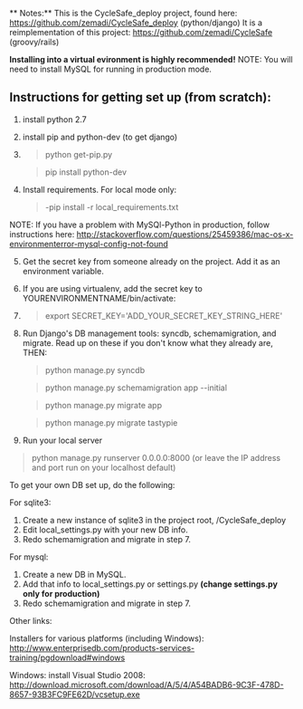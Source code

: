 ** Notes:**
 This is the CycleSafe_deploy project, found here: https://github.com/zemadi/CycleSafe_deploy (python/django)
 It is a reimplementation of this project: https://github.com/zemadi/CycleSafe (groovy/rails)

**Installing into a virtual evironment is highly recommended!**
NOTE: You will need to install MySQL for running in production mode.

## Instructions for getting set up (from scratch):
1. install python 2.7
2. install pip and python-dev (to get django)
3. > python get-pip.py

   > pip install python-dev
 
4. Install requirements.
 For local mode only: 
   > -pip install -r local_requirements.txt
  
  NOTE: If you have a problem with MySQl-Python in production, follow instructions here: http://stackoverflow.com/questions/25459386/mac-os-x-environmenterror-mysql-config-not-found

5. Get the secret key from someone already on the project. Add it as an environment variable. 
6. If you are using virtualenv, add the secret key to YOURENVIRONMENTNAME/bin/activate:
7. 
   > export SECRET_KEY='ADD_YOUR_SECRET_KEY_STRING_HERE'
7. Run Django's DB management tools: syncdb, schemamigration, and migrate. Read up on these if you don't know what they already are, THEN:
   > python manage.py syncdb

   > python manage.py schemamigration app --initial
   
   > python manage.py migrate app
   
   > python manage.py migrate tastypie
   
8. Run your local server
  > python manage.py runserver 0.0.0.0:8000 (or leave the IP address and port run on your localhost default)
 
To get your own DB set up, do the following:

For sqlite3:
 1. Create a new instance of sqlite3 in the project root, /CycleSafe_deploy
 2. Edit local_settings.py with your new DB info.
 3. Redo schemamigration and migrate in step 7.


For mysql:
 1. Create a new DB in MySQL.
 2. Add that info to local_settings.py or settings.py **(change settings.py only for production)** 
 3. Redo schemamigration and migrate in step 7.
  
Other links:

 Installers for various platforms (including Windows):
     http://www.enterprisedb.com/products-services-training/pgdownload#windows

 Windows: install Visual Studio 2008:
   http://download.microsoft.com/download/A/5/4/A54BADB6-9C3F-478D-8657-93B3FC9FE62D/vcsetup.exe
